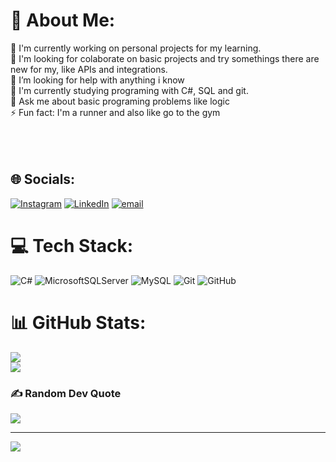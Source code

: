 # 💫 About Me:
🔭 I'm currently working on personal projects for my learning.   <br>👯 I'm looking for colaborate on basic projects and try somethings there are new for my, like APIs and integrations. <br>🤝 I’m looking for help with anything i know<br>🌱 I'm currently studying programing with C#, SQL and git. <br>💬 Ask me about basic programing problems like logic<br>⚡ Fun fact: I'm a runner and also like go to the gym<br><br><br><br>


## 🌐 Socials:
[![Instagram](https://img.shields.io/badge/Instagram-%23E4405F.svg?logo=Instagram&logoColor=white)](https://instagram.com/Schw.lucas) [![LinkedIn](https://img.shields.io/badge/LinkedIn-%230077B5.svg?logo=linkedin&logoColor=white)](https://linkedin.com/in/https://www.linkedin.com/in/lucas-schwartz-souza/) [![email](https://img.shields.io/badge/Email-D14836?logo=gmail&logoColor=white)](mailto:lucassdesouza10@gmail.com) 

# 💻 Tech Stack:
![C#](https://img.shields.io/badge/c%23-%23239120.svg?style=for-the-badge&logo=csharp&logoColor=white) ![MicrosoftSQLServer](https://img.shields.io/badge/Microsoft%20SQL%20Server-CC2927?style=for-the-badge&logo=microsoft%20sql%20server&logoColor=white) ![MySQL](https://img.shields.io/badge/mysql-4479A1.svg?style=for-the-badge&logo=mysql&logoColor=white) ![Git](https://img.shields.io/badge/git-%23F05033.svg?style=for-the-badge&logo=git&logoColor=white) ![GitHub](https://img.shields.io/badge/github-%23121011.svg?style=for-the-badge&logo=github&logoColor=white)
# 📊 GitHub Stats:
![](https://nirzak-streak-stats.vercel.app/?user=SchwartzLucas&theme=radical&hide_border=false)<br/>
![](https://github-readme-stats.vercel.app/api/top-langs/?username=SchwartzLucas&theme=radical&hide_border=false&include_all_commits=true&count_private=true&layout=compact)

### ✍️ Random Dev Quote
![](https://quotes-github-readme.vercel.app/api?type=horizontal&theme=radical)

---
[![](https://visitcount.itsvg.in/api?id=SchwartzLucas&icon=4&color=0)](https://visitcount.itsvg.in)

<!-- Proudly created with GPRM ( https://gprm.itsvg.in ) -->

